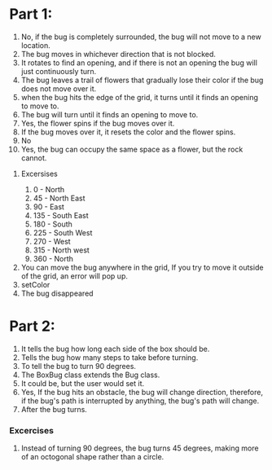 <!DOCTYPE html>
<html>

<h1>Part 1:</h1>
<ol>
<li>No, if the bug is completely surrounded, the bug will not move to a new location.</li>
<li>The bug moves in whichever direction that is not blocked.</li>
<li>It rotates to find an opening, and if there is not an opening the bug will just continuously turn.</li>
<li>The bug leaves a trail of flowers that gradually lose their color if the bug does not move over it.</li>
<li>when the bug hits the edge of the grid, it turns until it finds an opening to move to.</li>
<li>The bug will turn until it finds an opening to move to.</li>
<li>Yes, the flower spins if the bug moves over it.</li>
<li>If the bug moves over it, it resets the color and the flower spins.</li>
<li>No</li>
<li>Yes, the bug can occupy the same space as a flower, but the rock cannot.</li>
</ol>

<ol>
<li>Excersises</li>
<ol>
  <li>0 - North</li>
  <li>45 - North East</li>
  <li>90 - East</li>
  <li>135 - South East</li>
  <li>180 - South</li>
  <li>225 - South West</li>
  <li>270 - West</li>
  <li>315 - North west</li>
  <li>360 - North</li>
</ol>
<li>You can move the bug anywhere in the grid, If you try to move it outside of the grid, an error will pop up.</li>
<li>setColor</li>
<li>The bug disappeared</li>
</ol>
<h1>Part 2:</h1>
<ol>
  <li>It tells the bug how long each side of the box should be.</li>
  <li>Tells the bug how many steps to take before turning.</li>
  <li>To tell the bug to turn 90 degrees.</li>
  <li>The BoxBug class extends the Bug class.</li>
  <li>It could be, but the user would set it.</li>
  <li>Yes, If the bug hits an obstacle, the bug will change direction, therefore, if the bug's path is interrupted by anything, the bug's path will change.</li>
  <li>After the bug turns.</li>
</ol>
<h3>Excercises</h3>
<ol>
  <li>Instead of turning 90 degrees, the bug turns 45 degrees, making more of an octogonal shape rather than a circle.</li>
</ol>
</html>
